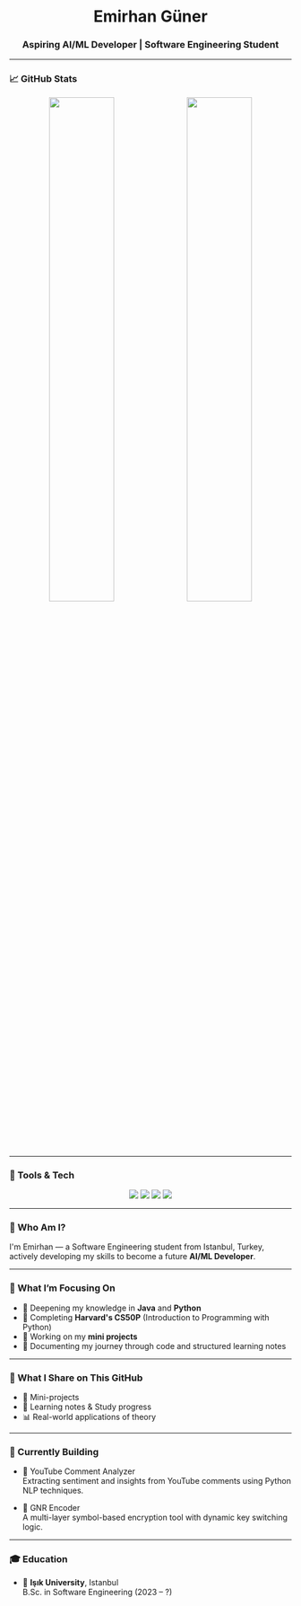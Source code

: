 <h1 align="center">Emirhan Güner</h1>
<h3 align="center">Aspiring AI/ML Developer | Software Engineering Student</h3>

---

### 📈 GitHub Stats

<p align="center">
  <img width="48%" src="https://github-readme-stats.vercel.app/api?username=Emirhan-GNR&show_icons=true&theme=dark&hide=issues&hide_border=true" />
  <img width="48%" src="https://github-readme-stats.vercel.app/api/top-langs/?username=Emirhan-GNR&layout=compact&langs_count=6&theme=dark&hide_border=true" />
</p>

---

### 🚀 Tools & Tech

<p align="center">
  <img src="https://img.shields.io/badge/Python-3776AB?style=for-the-badge&logo=python&logoColor=white"/>
  <img src="https://img.shields.io/badge/Java-007396?style=for-the-badge&logo=java&logoColor=white"/>
  <img src="https://img.shields.io/badge/Git-F05032?style=for-the-badge&logo=git&logoColor=white"/>
  <img src="https://img.shields.io/badge/VS%20Code-007ACC?style=for-the-badge&logo=visual-studio-code&logoColor=white"/>
</p>

---

### 🧠 Who Am I?

I'm Emirhan — a Software Engineering student from Istanbul, Turkey, actively developing my skills to become a future **AI/ML Developer**.

---

### 🎯 What I’m Focusing On

- 📘 Deepening my knowledge in **Java** and **Python**
- 🧠 Completing **Harvard's CS50P** (Introduction to Programming with Python)
- 🔐 Working on my **mini projects**
- 📝 Documenting my journey through code and structured learning notes

---

### 📂 What I Share on This GitHub
- 📁 Mini-projects  
- 📄 Learning notes & Study progress  
- 📊 Real-world applications of theory

---

### 🚧 Currently Building

- 🧠 YouTube Comment Analyzer  
  Extracting sentiment and insights from YouTube comments using Python NLP techniques.

- 🔐 GNR Encoder  
  A multi-layer symbol-based encryption tool with dynamic key switching logic.

---

### 🎓 Education

- 🏫 **Işık University**, Istanbul  
  B.Sc. in Software Engineering (2023 – ?)
